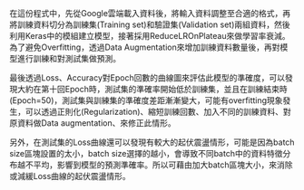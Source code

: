 在這份程式中，先從Google雲端載入資料後，將輸入資料調整至合適的格式，再將訓練資料切分為訓練集(Training set)和驗證集(Validation set)兩組資料，然後利用Keras中的模組建立模型，接著採用ReduceLROnPlateau來做學習率衰減。
為了避免Overfitting，透過Data Augmentation來增加訓練資料數量後，再對模型進行訓練和對測試集做預測。

最後透過Loss、Accuracy對Epoch回數的曲線圖來評估此模型的準確度，可以發現大約在第十回Epoch時，測試集的準確率開始低於訓練集，並且在訓練結束時(Epoch=50)，測試集與訓練集的準確度差距漸漸變大，可能有overfitting現象發生，可以透過正則化(Regularization)、縮短訓練回數、加入不同的訓練資料、對原資料做Data augmentation、來修正此情形。 

另外，在測試集的Loss曲線還可以發現有較大的起伏震盪情形，可能是因為batch size區塊設置的太小，batch size選擇的越小，會導致不同batch中的資料特徵分布越不平均，影響到模型的預測準確率。所以可藉由加大batch區塊大小，來消除或減緩Loss曲線的起伏震盪情形。
